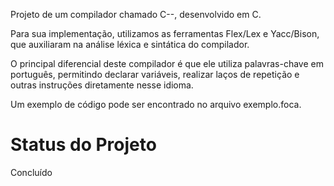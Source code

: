 Projeto de um compilador chamado C--, desenvolvido em C.

Para sua implementação, utilizamos as ferramentas Flex/Lex e Yacc/Bison, que auxiliaram na análise léxica e sintática do compilador.

O principal diferencial deste compilador é que ele utiliza palavras-chave em português, permitindo declarar variáveis, realizar laços de repetição e outras instruções diretamente nesse idioma.

Um exemplo de código pode ser encontrado no arquivo exemplo.foca.

# Status do Projeto

Concluído
